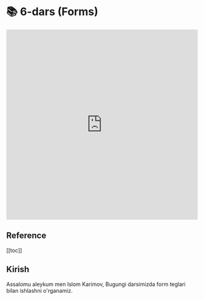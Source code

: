 # 📚 6-dars (Forms)

<iframe width="100%" height="500px" src="https://www.youtube.com/embed/xcGtfYUfDLo" title="YouTube video player" frameborder="0" allow="accelerometer; autoplay; clipboard-write; encrypted-media; gyroscope; picture-in-picture; web-share" allowfullscreen></iframe>

<h2>Reference</h2>

[[toc]]

## Kirish
Assalomu aleykum men Islom Karimov, Bugungi darsimizda form teglari bilan ishlashni o'rganamiz.
